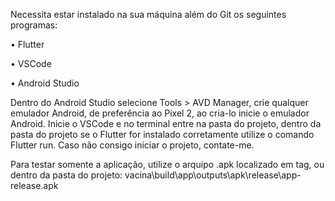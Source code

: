 Necessita estar instalado na sua máquina além do Git os seguintes programas:

•	Flutter

•	VSCode

•	Android Studio

Dentro do Android Studio selecione Tools > AVD Manager, crie qualquer emulador Android, de preferência ao Pixel 2, ao cria-lo inicie o emulador Android. Inicie o VSCode e no terminal entre na pasta do projeto, dentro da pasta do projeto se o Flutter for instalado corretamente utilize o comando Flutter run. Caso não consigo iniciar o projeto, contate-me.

Para testar somente a aplicação, utilize o arquipo .apk localizado em tag, ou dentro da pasta do projeto: vacina\build\app\outputs\apk\release\app-release.apk
